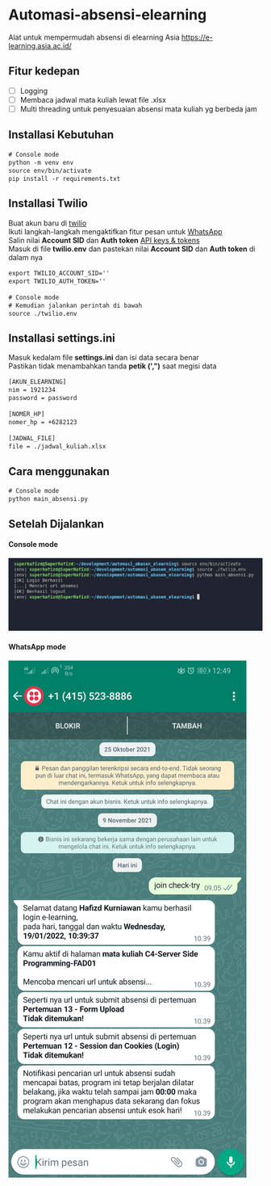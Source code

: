 # Automasi-absensi-elearning
Alat untuk mempermudah absensi di elearning Asia https://e-learning.asia.ac.id/

## Fitur kedepan 
- [ ] Logging 
- [ ] Membaca jadwal mata kuliah lewat file .xlsx
- [ ] Multi threading untuk penyesuaian absensi mata kuliah yg berbeda jam

## Installasi Kebutuhan
```
# Console mode
python -m venv env
source env/bin/activate
pip install -r requirements.txt
```
## Installasi Twilio
Buat akun baru di [twilio](https://www.twilio.com/try-twilio)<br>
Ikuti langkah-langkah mengaktifkan fitur pesan untuk [WhatsApp](https://console.twilio.com/us1/develop/sms/try-it-out/whatsapp-learn?frameUrl=%2Fconsole%2Fsms%2Fwhatsapp%2Flearn%3Fx-target-region%3Dus1)<br>
Salin nilai <b>Account SID</b> dan <b>Auth token</b> [API keys & tokens](https://console.twilio.com/us1/account/keys-credentials/api-keys?frameUrl=%2Fconsole%2Fproject%2Fapi-keys%3F__override_layout__%3Dembed%26bifrost%3Dtrue%26x-target-region%3Dus1)<br>
Masuk di file <b>twilio.env</b> dan pastekan nilai <b>Account SID</b> dan <b>Auth token</b> di dalam nya
```
export TWILIO_ACCOUNT_SID=''
export TWILIO_AUTH_TOKEN=''

# Console mode
# Kemudian jalankan perintah di bawah
source ./twilio.env
```

## Installasi settings.ini
Masuk kedalam file <b>settings.ini</b> dan isi data secara benar<br>
Pastikan tidak menambahkan tanda <b>petik (',")</b> saat megisi data
```
[AKUN_ELEARNING]
nim = 1921234
password = password

[NOMER_HP]
nomer_hp = +6282123

[JADWAL_FILE]
file = ./jadwal_kuliah.xlsx

```

## Cara menggunakan
```
# Console mode
python main_absensi.py
```

## Setelah Dijalankan
#### Console mode
![alt test](https://github.com/HAKN1999/automasi-absensi-elearning/blob/master/images/1.png)

#### WhatsApp mode
![alt test](https://github.com/HAKN1999/automasi-absensi-elearning/blob/master/images/2.jpg)
